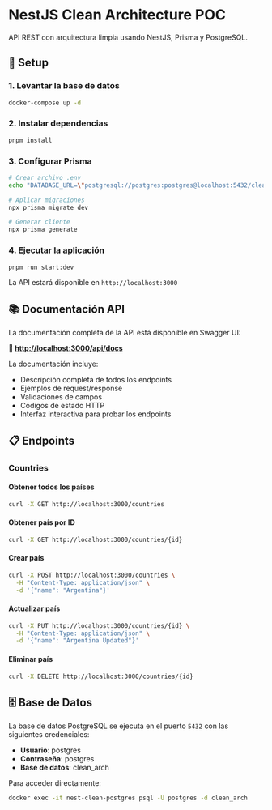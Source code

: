 # NestJS Clean Architecture POC

API REST con arquitectura limpia usando NestJS, Prisma y PostgreSQL.

## 🚀 Setup

### 1. Levantar la base de datos

```bash
docker-compose up -d
```

### 2. Instalar dependencias

```bash
pnpm install
```

### 3. Configurar Prisma

```bash
# Crear archivo .env
echo "DATABASE_URL=\"postgresql://postgres:postgres@localhost:5432/clean_arch\"" > .env

# Aplicar migraciones
npx prisma migrate dev

# Generar cliente
npx prisma generate
```

### 4. Ejecutar la aplicación

```bash
pnpm run start:dev
```

La API estará disponible en `http://localhost:3000`

## 📚 Documentación API

La documentación completa de la API está disponible en Swagger UI:

**🔗 [http://localhost:3000/api/docs](http://localhost:3000/api/docs)**

La documentación incluye:

- Descripción completa de todos los endpoints
- Ejemplos de request/response
- Validaciones de campos
- Códigos de estado HTTP
- Interfaz interactiva para probar los endpoints

## 📋 Endpoints

### Countries

#### Obtener todos los países

```bash
curl -X GET http://localhost:3000/countries
```

#### Obtener país por ID

```bash
curl -X GET http://localhost:3000/countries/{id}
```

#### Crear país

```bash
curl -X POST http://localhost:3000/countries \
  -H "Content-Type: application/json" \
  -d '{"name": "Argentina"}'
```

#### Actualizar país

```bash
curl -X PUT http://localhost:3000/countries/{id} \
  -H "Content-Type: application/json" \
  -d '{"name": "Argentina Updated"}'
```

#### Eliminar país

```bash
curl -X DELETE http://localhost:3000/countries/{id}
```

## 🗄️ Base de Datos

La base de datos PostgreSQL se ejecuta en el puerto `5432` con las siguientes credenciales:

- **Usuario**: postgres
- **Contraseña**: postgres
- **Base de datos**: clean_arch

Para acceder directamente:

```bash
docker exec -it nest-clean-postgres psql -U postgres -d clean_arch
```
